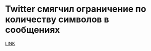 # Twitter смягчил ограничение по количеству символов в сообщениях



[LINK](https://varlamov.ru/1964012.html)